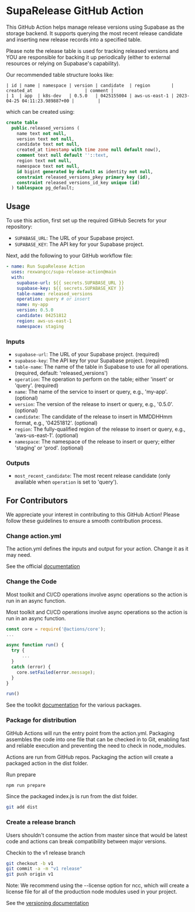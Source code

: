 # SupaRelease GitHub Action

This GitHub Action helps manage release versions using Supabase as the storage backend. It supports querying the most recent release candidate and inserting new release records into a specified table.

Please note the release table is used for tracking released versions and YOU are responsible for backing it up periodically
(either to external resources or relying on Supabase's capability).

Our recommended table structure looks like:

```text
| id | name | namespace | version | candidate  | region        | created_at                    | comment |
| 1  | app  | k8s-dev   | 0.5.0   | 0425155004 | aws-us-east-1 | 2023-04-25 04:11:23.989887+00 |         |
```

which can be created using:

```sql
create table
  public.released_versions (
    name text not null,
    version text not null,
    candidate text not null,
    created_at timestamp with time zone null default now(),
    comment text null default ''::text,
    region text not null,
    namespace text not null,
    id bigint generated by default as identity not null,
    constraint released_versions_pkey primary key (id),
    constraint released_versions_id_key unique (id)
  ) tablespace pg_default;
```

## Usage

To use this action, first set up the required GitHub Secrets for your repository:

- `SUPABASE_URL`: The URL of your Supabase project.
- `SUPABASE_KEY`: The API key for your Supabase project.

Next, add the following to your GitHub workflow file:

```yaml
- name: Run SupaRelease Action
  uses: rexwangcc/supa-release-action@main
  with:
    supabase-url: ${{ secrets.SUPABASE_URL }}
    supabase-key: ${{ secrets.SUPABASE_KEY }}
    table-name: released_versions
    operation: query # or insert
    name: my-app
    version: 0.5.0
    candidate: 04251812
    region: aws-us-east-1
    namespace: staging
```

### Inputs

- `supabase-url`: The URL of your Supabase project. (required)
- `supabase-key`: The API key for your Supabase project. (required)
- `table-name`: The name of the table in Supabase to use for all operations. (required, default: 'released_versions')
- `operation`: The operation to perform on the table; either 'insert' or 'query'. (required)
- `name`: The name of the service to insert or query, e.g., 'my-app'. (optional)
- `version`: The version of the release to insert or query, e.g., '0.5.0'. (optional)
- `candidate`: The candidate of the release to insert in MMDDHHmm format, e.g., '04251812'. (optional)
- `region`: The fully-qualified region of the release to insert or query, e.g., 'aws-us-east-1'. (optional)
- `namespace`: The namespace of the release to insert or query; either 'staging' or 'prod'. (optional)

### Outputs

- `most_recent_candidate`: The most recent release candidate (only available when `operation` is set to 'query').

## For Contributors

We appreciate your interest in contributing to this GitHub Action! Please follow these guidelines to ensure a smooth contribution process.

### Change action.yml

The action.yml defines the inputs and output for your action. Change it as it may need.

See the official [documentation](https://docs.github.com/en/actions/creating-actions/metadata-syntax-for-github-actions)

### Change the Code

Most toolkit and CI/CD operations involve async operations so the action is run in an async function.

Most toolkit and CI/CD operations involve async operations so the action is run in an async function.

```js
const core = require('@actions/core');
...

async function run() {
  try {
      ...
  }
  catch (error) {
    core.setFailed(error.message);
  }
}

run()
```

See the toolkit [documentation](https://github.com/actions/toolkit/blob/master/README.md#packages) for the various packages.

### Package for distribution

GitHub Actions will run the entry point from the action.yml. Packaging assembles the code into one file that can be checked in to Git, enabling fast and reliable execution and preventing the need to check in node_modules.

Actions are run from GitHub repos. Packaging the action will create a packaged action in the dist folder.

Run prepare

```bash
npm run prepare
```

Since the packaged index.js is run from the dist folder.

```bash
git add dist
```

### Create a release branch

Users shouldn't consume the action from master since that would be latest code and actions can break compatibility between major versions.

Checkin to the v1 release branch

```bash
git checkout -b v1
git commit -a -m "v1 release"
git push origin v1
```

Note: We recommend using the --license option for ncc, which will create a license file for all of the production node modules used in your project.

See the [versioning documentation](https://github.com/actions/toolkit/blob/master/docs/action-versioning.md)

